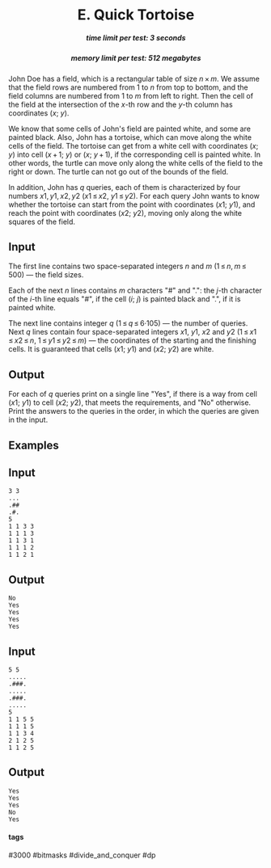 <h1 style='text-align: center;'> E. Quick Tortoise</h1>

<h5 style='text-align: center;'>time limit per test: 3 seconds</h5>
<h5 style='text-align: center;'>memory limit per test: 512 megabytes</h5>

John Doe has a field, which is a rectangular table of size *n* × *m*. We assume that the field rows are numbered from 1 to *n* from top to bottom, and the field columns are numbered from 1 to *m* from left to right. Then the cell of the field at the intersection of the *x*-th row and the *y*-th column has coordinates (*x*; *y*).

We know that some cells of John's field are painted white, and some are painted black. Also, John has a tortoise, which can move along the white cells of the field. The tortoise can get from a white cell with coordinates (*x*; *y*) into cell (*x* + 1; *y*) or (*x*; *y* + 1), if the corresponding cell is painted white. In other words, the turtle can move only along the white cells of the field to the right or down. The turtle can not go out of the bounds of the field.

In addition, John has *q* queries, each of them is characterized by four numbers *x*1, *y*1, *x*2, *y*2 (*x*1 ≤ *x*2, *y*1 ≤ *y*2). For each query John wants to know whether the tortoise can start from the point with coordinates (*x*1; *y*1), and reach the point with coordinates (*x*2; *y*2), moving only along the white squares of the field.

## Input

The first line contains two space-separated integers *n* and *m* (1 ≤ *n*, *m* ≤ 500) — the field sizes.

Each of the next *n* lines contains *m* characters "#" and ".": the *j*-th character of the *i*-th line equals "#", if the cell (*i*; *j*) is painted black and ".", if it is painted white.

The next line contains integer *q* (1 ≤ *q* ≤ 6·105) — the number of queries. Next *q* lines contain four space-separated integers *x*1, *y*1, *x*2 and *y*2 (1 ≤ *x*1 ≤ *x*2 ≤ *n*, 1 ≤ *y*1 ≤ *y*2 ≤ *m*) — the coordinates of the starting and the finishing cells. It is guaranteed that cells (*x*1; *y*1) and (*x*2; *y*2) are white.

## Output

For each of *q* queries print on a single line "Yes", if there is a way from cell (*x*1; *y*1) to cell (*x*2; *y*2), that meets the requirements, and "No" otherwise. Print the answers to the queries in the order, in which the queries are given in the input.

## Examples

## Input


```
3 3  
...  
.##  
.#.  
5  
1 1 3 3  
1 1 1 3  
1 1 3 1  
1 1 1 2  
1 1 2 1  

```
## Output


```
No  
Yes  
Yes  
Yes  
Yes  

```
## Input


```
5 5  
.....  
.###.  
.....  
.###.  
.....  
5  
1 1 5 5  
1 1 1 5  
1 1 3 4  
2 1 2 5  
1 1 2 5  

```
## Output


```
Yes  
Yes  
Yes  
No  
Yes  

```


#### tags 

#3000 #bitmasks #divide_and_conquer #dp 